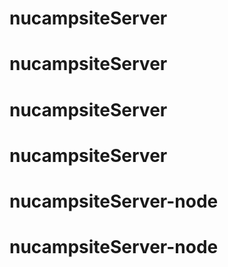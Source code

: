 # nucampsiteServer
# nucampsiteServer
# nucampsiteServer
# nucampsiteServer
# nucampsiteServer-node
# nucampsiteServer-node
